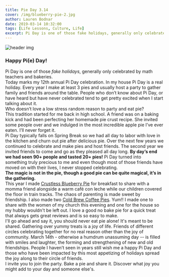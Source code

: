 ```yaml
---
title: Pie Day 3.14
cover: /img/blueberry-pie-2.jpg
author: Lauren Bodnar
date: 2019-03-14 10:32:00
tags: [Life Lessons, Culture, Life]
excerpt: Pi Day is one of those fake holidays, generally only celebrated by math teachers and bakeries. Today marks my 12th annual Pi Day celebration.
---
```

![header img](/img/blueberry-pie.jpg)

### Happy Pi(e) Day!

Pi Day is one of those *fake holidays*, generally only celebrated by math teachers and bakeries.<br/>
Today marks my 12th annual Pi Day celebration. In my house Pi Day is a real holiday. Every year I make at least 3 pies and usually host a party to gather family and friends around the table. People who don’t know about Pi Day, or have heard but have never celebrated tend to get pretty excited when I start talking about it. <br/>
Who doesn’t love a low stress random reason to party and eat pie? <br/>
This tradition started for me back in high school. A friend was on a baking kick and had been perfecting her homemade pie crust recipe. She invited some people over and we indulged in the most incredible apple pie I’ve ever eaten. I’ll never forget it. <br/>
Pi Day typically falls on Spring Break so we had all day to labor with love in the kitchen and churn out pie after delicious pie. Over the next few years we continued to celebrate and make pies and host friends. The second year we invited friends to come and go as they pleased all day long. **By day’s end we had seen 90+ people and tasted 20+ pies!** Pi Day turned into something truly precious to me and even though most of those friends have moved on with their lives, I never stopped celebrating. <br/>
**The magic is not in the pie, though a good pie can be quite magical, it’s in the gathering.** <br/>
This year I made [Crustless Blueberry Pie](https://www.averiecooks.com/crustless-blueberry-pie/#) for breakfast to share with a momma friend alongside a warm café con leche while our children covered the floor in train tracks. The chaos of parenting is made sweet by friendship. I also made two [Cold Brew Coffee Pies](https://thedomesticrebel.com/2016/07/20/easy-cold-brew-coffee-pie/). Yum!! I made one to share with the women of my church this evening and one for the house so my hubby wouldn't be left out. I love a good no bake pie for a quick treat that always gets great reviews and is so easy to make. <br/>
I'll go ahead and say it, you should never eat pie alone! It's meant to be shared. Gathering over yummy treats is a joy of life. Friends of different circles celebrating together for no real reason other than the joy of community. March 14th - otherwise a humdrum unassuming day -- is filled with smiles and laughter, the forming and strengthening of new and old friendships. People I haven’t seen in years still wish me a happy Pi Day and those who have been impacted by this most appetizing of holidays spread the joy along to their circle of friends. <br/>
I invite you to join the party. Bake a pie and share it. Discover what joy you might add to your day and someone else's. <br/>
